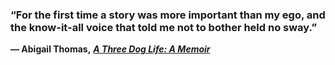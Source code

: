 ### “For the first time a story was more important than my ego, and the know-it-all voice that told me not to bother held no sway.”

**— Abigail Thomas,** _[**A Three Dog Life: A Memoir**](https://londonwriterssalon.us4.list-manage.com/track/click?u=8b047263967451488070a8ad0&id=dfc1f9575b&e=bc5cbc9b90)_